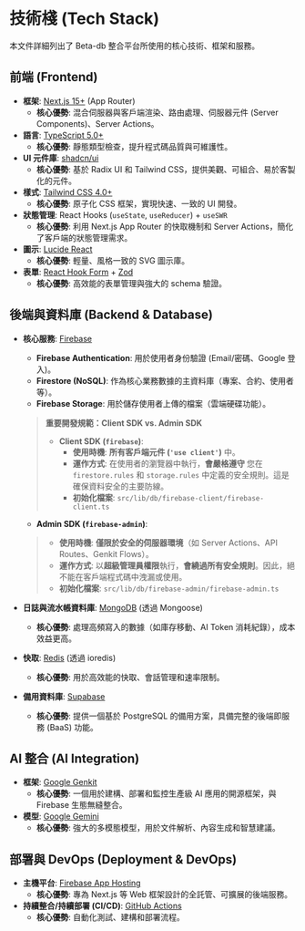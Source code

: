 # 技術棧 (Tech Stack)

本文件詳細列出了 Beta-db 整合平台所使用的核心技術、框架和服務。

## 前端 (Frontend)

- **框架**: [Next.js 15+](https://nextjs.org/) (App Router)
  - **核心優勢**: 混合伺服器與客戶端渲染、路由處理、伺服器元件 (Server Components)、Server Actions。
- **語言**: [TypeScript 5.0+](https://www.typescriptlang.org/)
  - **核心優勢**: 靜態類型檢查，提升程式碼品質與可維護性。
- **UI 元件庫**: [shadcn/ui](https://ui.shadcn.com/)
  - **核心優勢**: 基於 Radix UI 和 Tailwind CSS，提供美觀、可組合、易於客製化的元件。
- **樣式**: [Tailwind CSS 4.0+](https://tailwindcss.com/)
  - **核心優勢**: 原子化 CSS 框架，實現快速、一致的 UI 開發。
- **狀態管理**: React Hooks (`useState`, `useReducer`) + `useSWR`
  - **核心優勢**: 利用 Next.js App Router 的快取機制和 Server Actions，簡化了客戶端的狀態管理需求。
- **圖示**: [Lucide React](https://lucide.dev/)
  - **核心優勢**: 輕量、風格一致的 SVG 圖示庫。
- **表單**: [React Hook Form](https://react-hook-form.com/) + [Zod](https://zod.dev/)
  - **核心優勢**: 高效能的表單管理與強大的 schema 驗證。

## 後端與資料庫 (Backend & Database)

- **核心服務**: [Firebase](https://firebase.google.com/)
  - **Firebase Authentication**: 用於使用者身份驗證 (Email/密碼、Google 登入)。
  - **Firestore (NoSQL)**: 作為核心業務數據的主資料庫（專案、合約、使用者等）。
  - **Firebase Storage**: 用於儲存使用者上傳的檔案（雲端硬碟功能）。
  
  > **重要開發規範：Client SDK vs. Admin SDK**
  >
  > - **Client SDK (`firebase`)**:
  >   - **使用時機**: **所有客戶端元件 (`'use client'`)** 中。
  >   - **運作方式**: 在使用者的瀏覽器中執行，**會嚴格遵守** 您在 `firestore.rules` 和 `storage.rules` 中定義的安全規則。這是確保資料安全的主要防線。
  >   - **初始化檔案**: `src/lib/db/firebase-client/firebase-client.ts`
  >
  - **Admin SDK (`firebase-admin`)**:
  >   - **使用時機**: **僅限於安全的伺服器環境**（如 Server Actions、API Routes、Genkit Flows）。
  >   - **運作方式**: 以**超級管理員權限**執行，**會繞過所有安全規則**。因此，絕不能在客戶端程式碼中洩漏或使用。
  >   - **初始化檔案**: `src/lib/db/firebase-admin/firebase-admin.ts`

- **日誌與流水帳資料庫**: [MongoDB](https://www.mongodb.com/) (透過 Mongoose)
  - **核心優勢**: 處理高頻寫入的數據（如庫存移動、AI Token 消耗紀錄），成本效益更高。
- **快取**: [Redis](https://redis.io/) (透過 ioredis)
  - **核心優勢**: 用於高效能的快取、會話管理和速率限制。
- **備用資料庫**: [Supabase](https://supabase.com/)
  - **核心優勢**: 提供一個基於 PostgreSQL 的備用方案，具備完整的後端即服務 (BaaS) 功能。

## AI 整合 (AI Integration)

- **框架**: [Google Genkit](https://firebase.google.com/docs/genkit)
  - **核心優勢**: 一個用於建構、部署和監控生產級 AI 應用的開源框架，與 Firebase 生態無縫整合。
- **模型**: [Google Gemini](https://deepmind.google/technologies/gemini/)
  - **核心優勢**: 強大的多模態模型，用於文件解析、內容生成和智慧建議。

## 部署與 DevOps (Deployment & DevOps)

- **主機平台**: [Firebase App Hosting](https://firebase.google.com/docs/hosting)
  - **核心優勢**: 專為 Next.js 等 Web 框架設計的全託管、可擴展的後端服務。
- **持續整合/持續部署 (CI/CD)**: [GitHub Actions](https://github.com/features/actions)
  - **核心優勢**: 自動化測試、建構和部署流程。
